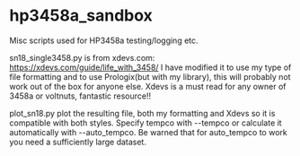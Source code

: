# hp3458a_sandbox
Misc scripts used for HP3458a testing/logging etc.

sn18_single3458.py is from xdevs.com: 
https://xdevs.com/guide/life_with_3458/
I have modified it to use my type of file formatting and to use Prologix(but with my library), this will probably not work out of the box for anyone else.
Xdevs is a must read for any owner of 3458a or voltnuts, fantastic resource!!

plot_sn18.py plot the resulting file, both my formatting and Xdevs so it is compatible with both styles. Specify tempco with --tempco or calculate it automatically with --auto_tempco. 
Be warned that for auto_tempco to work you need a sufficiently large dataset.

